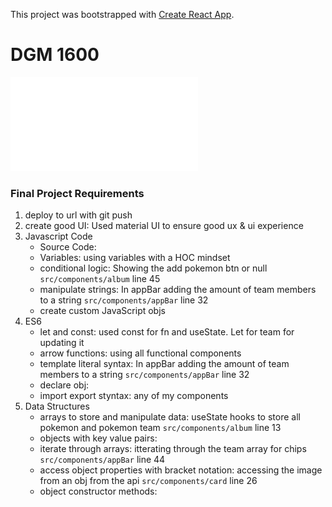 This project was bootstrapped with [Create React App](https://github.com/facebook/create-react-app).

# DGM 1600

![Links to requirement](requirements.pdf)

### Final Project Requirements

1. deploy to url with git push
2. create good UI: Used material UI to ensure good ux & ui experience
3. Javascript Code
    * Source Code:
    * Variables: using variables with a HOC mindset
    * conditional logic: Showing the add pokemon btn or null `src/components/album` line 45
    * manipulate strings: In appBar adding the amount of team members to a string `src/components/appBar` line 32
    * create custom JavaScript objs
4. ES6
    * let and const: used const for fn and useState. Let for team for updating it
    * arrow functions: using all functional components 
    * template literal syntax: In appBar adding the amount of team members to a string `src/components/appBar` line 32
    * declare obj:
    * import export styntax: any of my components
5. Data Structures
    * arrays to store and manipulate data: useState hooks to store all pokemon and pokemon team `src/components/album` line 13
    * objects with key value pairs:
    * iterate through arrays: itterating through the team array for chips `src/components/appBar` line 44
    * access object properties with bracket notation: accessing the image from an obj from the api  `src/components/card` line 26
    * object constructor methods:
